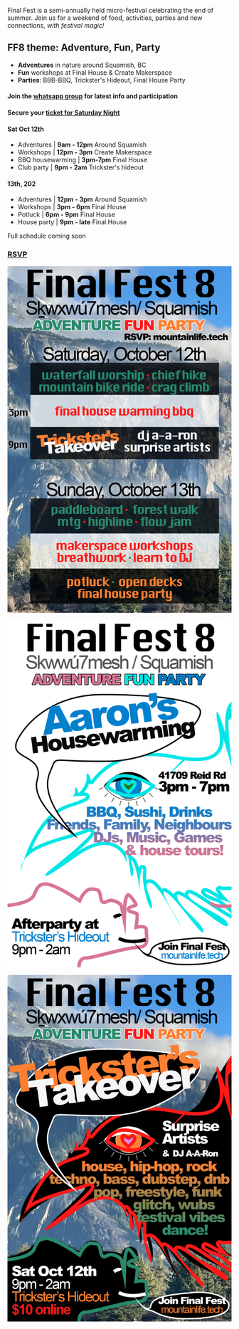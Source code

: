 

Final Fest is a semi-annually held micro-festival celebrating the end of summer. Join us for a weekend of food, activities, parties and new connections, *with festival magic!*

## FF8 theme: Adventure, Fun, Party
- **Adventures** in nature around Squamish, BC
- **Fun** workshops at Final House & Create Makerspace
- **Parties**: BBB-BBQ, Trickster's Hideout, Final House Party

#### Join the [whatsapp group](https://chat.whatsapp.com/BtDbqS3gHFF4aWkHU26k6R) for latest info and participation

#### Secure your [ticket for Saturday Night](https://www.eventbrite.ca/e/final-fest-8-tickets-1021771886217)

#### Sat Oct 12th
- Adventures | **9am - 12pm** Around Squamish
- Workshops | **12pm - 3pm** Create Makerspace
- BBQ housewarming | **3pm-7pm** Final House
- Club party | **9pm - 2am** Trickster's hideout

#### 13th, 202
- Adventures | **12pm - 3pm** Around Squamish
- Workshops | **3pm - 6pm** Final House
- Potluck | **6pm - 9pm** Final House
- House party | **9pm - late** Final House

Full schedule coming soon

### [RSVP](https://forms.gle/FneKNjrGYj3SM1526)

![alt text](/ff8program.png)

![alt text](/ff8BBQ.png)

![alt text](/ff8poster.png)
